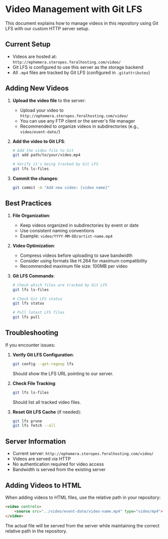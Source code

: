 # Video Management with Git LFS

This document explains how to manage videos in this repository using Git LFS with our custom HTTP server setup.

## Current Setup

- Videos are hosted at: `http://ephemera.steropes.feralhosting.com/video/`
- Git LFS is configured to use this server as the storage backend
- All `.mp4` files are tracked by Git LFS (configured in `.gitattributes`)

## Adding New Videos

1. **Upload the video file** to the server:
   - Upload your video to `http://ephemera.steropes.feralhosting.com/video/`
   - You can use any FTP client or the server's file manager
   - Recommended to organize videos in subdirectories (e.g., `video/event-date/`)

2. **Add the video to Git LFS**:
   ```bash
   # Add the video file to Git
   git add path/to/your/video.mp4
   
   # Verify it's being tracked by Git LFS
   git lfs ls-files
   ```

3. **Commit the changes**:
   ```bash
   git commit -m "Add new video: [video name]"
   ```

## Best Practices

1. **File Organization**:
   - Keep videos organized in subdirectories by event or date
   - Use consistent naming conventions
   - Example: `video/YYYY-MM-DD/artist-name.mp4`

2. **Video Optimization**:
   - Compress videos before uploading to save bandwidth
   - Consider using formats like H.264 for maximum compatibility
   - Recommended maximum file size: 100MB per video

3. **Git LFS Commands**:
   ```bash
   # Check which files are tracked by Git LFS
   git lfs ls-files
   
   # Check Git LFS status
   git lfs status
   
   # Pull latest LFS files
   git lfs pull
   ```

## Troubleshooting

If you encounter issues:

1. **Verify Git LFS Configuration**:
   ```bash
   git config --get-regexp lfs
   ```
   Should show the LFS URL pointing to our server.

2. **Check File Tracking**:
   ```bash
   git lfs ls-files
   ```
   Should list all tracked video files.

3. **Reset Git LFS Cache** (if needed):
   ```bash
   git lfs prune
   git lfs fetch --all
   ```

## Server Information

- Current server: `http://ephemera.steropes.feralhosting.com/video/`
- Videos are served via HTTP
- No authentication required for video access
- Bandwidth is served from the existing server

## Adding Videos to HTML

When adding videos to HTML files, use the relative path in your repository:

```html
<video controls>
    <source src="../video/event-date/video-name.mp4" type="video/mp4">
</video>
```

The actual file will be served from the server while maintaining the correct relative path in the repository. 